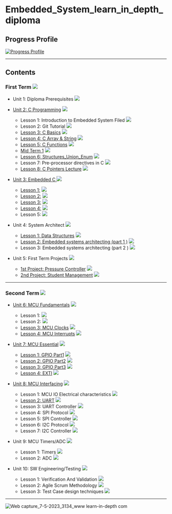 # Embedded_System_learn_in_depth_diploma

## Progress Profile

[![Progress Profile](https://user-images.githubusercontent.com/77551534/236877069-addbe4b3-4bc3-4dec-b3c4-192951bdbb1c.png)](https://www.learn-in-depth.com/online-diploma/mohamedbelal045%40gmail.com)

---

## Contents
### First Term <img src="https://progress-bar.dev/100/?title=Done &color=0043B9 &width=600"> 

- Unit 1: Diploma Prerequisites <img src
="https://progress-bar.dev/100/?title=Done &color=0043B9 &width=150">



- [Unit 2: C Programming](https://github.com/mohamed-belall/Embedded_System_learn_in_depth_diploma/tree/master/Unit_2_C_Programming) <img src="https://progress-bar.dev/100/?title=Dones&color=0043B9 &width=150">
  - Lesson 1: Introduction to Embedded System Filed <img src="https://progress-bar.dev/100/?title=Done &color=0043B9">
  - Lesson 2: Git Tutorial  <img src="https://progress-bar.dev/100/?title=Done &color=0043B9">
  - [Lesson 3: C Basics](https://github.com/mohamed-belall/Embedded_System_learn_in_depth_diploma/tree/master/Unit_2_C_Programming/Assignment_1_C_Basics) <img src="https://progress-bar.dev/100/?title=Done&color=0043B9">
  - [Lesson 4: C Array & String](https://github.com/mohamed-belall/Embedded_System_learn_in_depth_diploma/tree/master/Unit_2_C_Programming/Assignment_3_C_Array_%26_String) <img src="https://progress-bar.dev/100/?title=Done&color=0043B9">
  - [Lesson 5: C Functions](https://github.com/mohamed-belall/Embedded_System_learn_in_depth_diploma/tree/master/Unit_2_C_Programming/Assignment_4_C_Function) <img src="https://progress-bar.dev/100/?title=Done&color=0043B9">
  - [Mid Term 1](https://github.com/mohamed-belall/Embedded_System_learn_in_depth_diploma/tree/master/Unit_2_C_Programming/mid_term_1) <img src="https://progress-bar.dev/100/?title=Done&color=0043B9">
  - [Lesson 6: Structures_Union_Enum](https://github.com/mohamed-belall/Embedded_System_learn_in_depth_diploma/tree/master/Unit_2_C_Programming/Assignment_5_C_Structures_Union_Enum) <img src="https://progress-bar.dev/100/?title=Done&color=0043B9">
  - Lesson 7: Pre-processor directives in C <img src="https://progress-bar.dev/100/?title=Done&color=0043B9">
  - [Lesson 8: C Pointers Lecture](https://github.com/mohamed-belall/Embedded_System_learn_in_depth_diploma/tree/master/Unit_2_C_Programming/Assignment_6_C_Pointers) <img src="https://progress-bar.dev/100/?title=Done&color=0043B9">

 

 
- [Unit 3: Embedded C ](https://github.com/mohamed-belall/Embedded_System_learn_in_depth_diploma/tree/master/Unit_3_Embedded_C) <img src="https://progress-bar.dev/100/?title=Done&color=0043B9 &width=150">
  - [Lesson 1:](https://github.com/mohamed-belall/Embedded_System_learn_in_depth_diploma/tree/master/Unit_3_Embedded_C/lesson_1) <img src="https://progress-bar.dev/100/?title=Done&color=0043B9 ">
  - [Lesson 2:](https://github.com/mohamed-belall/Embedded_System_learn_in_depth_diploma/tree/master/Unit_3_Embedded_C/Lesson_2) <img src="https://progress-bar.dev/100/?title=Done&color=0043B9">
  - [Lesson 3:](https://github.com/mohamed-belall/Embedded_System_learn_in_depth_diploma/tree/master/Unit_3_Embedded_C/lesson_3) <img src="https://progress-bar.dev/100/?title=Done&color=0043B9">
  - [Lesson 4:](https://github.com/mohamed-belall/Embedded_System_learn_in_depth_diploma/tree/master/Unit_3_Embedded_C/lesson_4) <img src="https://progress-bar.dev/100/?title=Done&color=0043B9">
  - Lesson 5: <img src="https://progress-bar.dev/100/?title=Done&color=0043B9">



- Unit 4: System Architect <img src="https://progress-bar.dev/100/?title=Done&color=0043B9 &width=150">
   - [Lesson 1:  Data Structures](https://github.com/mohamed-belall/Embedded_System_learn_in_depth_diploma/tree/master/Unit_4_Data_Structure/Lesson_1) <img src="https://progress-bar.dev/100/?title=Done&color=0043B9">
   - [Lesson 2: Embedded systems architecting (part 1 )](https://github.com/mohamed-belall/Embedded_System_learn_in_depth_diploma/tree/master/Unit_4_Data_Structure/Lesson_2) <img src="https://progress-bar.dev/100/?title=Done&color=0043B9 ">
   - Lesson 3: Embedded systems architecting (part 2 ) <img src="https://progress-bar.dev/100/?title=Done&color=0043B9">



- Unit 5: First Term Projects  <img src="https://progress-bar.dev/100/?title=Done&color=0043B9 &width=150">
   - [1st Project: Pressure Controller](https://github.com/mohamed-belall/Embedded_System_learn_in_depth_diploma/tree/master/Unit_5_first_term_exam/project_1_Pressure_Controller) <img src="https://progress-bar.dev/100/?title=Done&color=0043B9">
   - [2nd Project: Student Management](https://github.com/mohamed-belall/Embedded_System_learn_in_depth_diploma/tree/master/Unit_5_first_term_exam/project_2_student_mangment) <img src="https://progress-bar.dev/100/?title=Done&color=0043B9 ">






---
### Second Term <img src="https://progress-bar.dev/60/?title=In Progress&color=FFEC00 &width=600"> 

- [Unit 6: MCU Fundamentals](https://github.com/mohamed-belall/Embedded_System_learn_in_depth_diploma/tree/master/Unit_6_Micro-controller%20Arch) <img src="https://progress-bar.dev/100/?title=Done&color=0043B9 &width=150">
  - Lesson 1:  <img src="https://progress-bar.dev/100/?title=Done&color=0043B9">
  - Lesson 2:  <img src="https://progress-bar.dev/100/?title=Done&color=0043B9">
  - [Lesson 3: MCU Clocks](https://github.com/mohamed-belall/Embedded_System_learn_in_depth_diploma/tree/master/Unit_6_Micro-controller%20Arch/Lesson3_MCU_Clocks)  <img src="https://progress-bar.dev/100/?title=Done&color=0043B9">
  - [Lesson 4: MCU Interrupts](https://github.com/mohamed-belall/Embedded_System_learn_in_depth_diploma/tree/master/Unit_6_Micro-controller%20Arch/Lesson4_MCU_Interrupts)  <img src="https://progress-bar.dev/100/?title=Done&color=0043B9">


- [Unit 7: MCU Essential](https://github.com/mohamed-belall/Embedded_System_learn_in_depth_diploma/tree/master/Unit_7_MCU_Essential_Peripherals) <img src="https://progress-bar.dev/100/?title=Done&color=0043B9 &width=150">
  - [Lesson 1: GPIO Part1](https://github.com/mohamed-belall/Embedded_System_learn_in_depth_diploma/tree/master/Unit_7_MCU_Essential_Peripherals/Lesson_1_GPIO_Part1) <img src="https://progress-bar.dev/100/?title=Done&color=0043B9">
  - [Lesson 2: GPIO Part2](https://github.com/mohamed-belall/Embedded_System_learn_in_depth_diploma/tree/master/Unit_7_MCU_Essential_Peripherals/Lesson_2_GPIO_Part2) <img src="https://progress-bar.dev/100/?title=Done&color=0043B9">
  - [Lesson 3: GPIO Part3](https://github.com/mohamed-belall/Embedded_System_learn_in_depth_diploma/tree/master/Unit_7_MCU_Essential_Peripherals/Lesson_3_GPIO_Part3_GPIO_Driver) <img src="https://progress-bar.dev/100/?title=Done&color=0043B9">
  - [Lesson 4: EXTI](https://github.com/mohamed-belall/Embedded_System_learn_in_depth_diploma/tree/master/Unit_7_MCU_Essential_Peripherals/Lesson_4_EXTI/EXTI_driver) <img src="https://progress-bar.dev/100/?title=Done&color=0043B9">


- [Unit 8: MCU Interfacing](https://github.com/mohamed-belall/Embedded_System_learn_in_depth_diploma/tree/master/Unit_8_MCU_Interfacing) <img src="https://progress-bar.dev/100/?title=Done&color=0043B9 &width=150">
  - Lesson 1: MCU IO Electrical characteristics <img src="https://progress-bar.dev/100/?title=Done&color=0043B9">
  - [Lesson 2: UART](https://github.com/mohamed-belall/Embedded_System_learn_in_depth_diploma/tree/master/Unit_8_MCU_Interfacing/Lesson_2) <img src="https://progress-bar.dev/100/?title=Done&color=0043B9">
  - Lesson 3: UART Controller <img src="https://progress-bar.dev/100/?title=Done&color=0043B9">
  - Lesson 4: SPI Protocol <img src="https://progress-bar.dev/100/?title=Done&color=0043B9">
  - Lesson 5: SPI Controller <img src="https://progress-bar.dev/100/?title=Done&color=0043B9">
  - Lesson 6: I2C Protocol <img src="https://progress-bar.dev/100/?title=Done&color=0043B9">
  - Lesson 7: I2C Controller <img src="https://progress-bar.dev/100/?title=Done&color=0043B9">


- Unit 9: MCU Timers/ADC <img src="https://progress-bar.dev/100/?title=Done&color=0043B9 &width=150">
  - Lesson 1: Timers  <img src="https://progress-bar.dev/100/?title=Done&color=0043B9">
  - Lesson 2: ADC  <img src="https://progress-bar.dev/100/?title=Done&color=0043B9">

  
- Unit 10: SW Engineering/Testing <img src="https://progress-bar.dev/0/?title=In Progress&color=FFEC00 &color=FF0000 &width=150">
  - Lesson 1: Verification And Validation  <img src="https://progress-bar.dev/0/?title=Not Started &color=FF0000">
  - Lesson 2: Agile Scrum Methodology  <img src="https://progress-bar.dev/0/?title=Not Started &color=FF0000">
  - Lesson 3: Test Case design techniques  <img src="https://progress-bar.dev/0/?title=Not Started &color=FF0000">




---
![Web capture_7-5-2023_3134_www learn-in-depth com](https://user-images.githubusercontent.com/77551534/236875586-61edbffa-4251-4382-9292-add93ce9bca0.jpeg)










